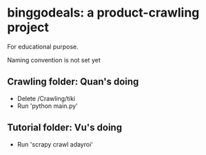 # binggodeals: a product-crawling project
For educational purpose.

Naming convention is not set yet

## Crawling folder: Quan's doing
- Delete /Crawling/tiki
- Run 'python main.py'


## Tutorial folder: Vu's doing
- Run 'scrapy crawl adayroi'
